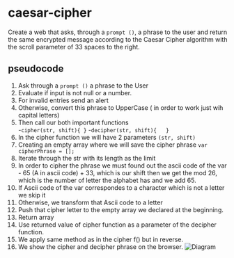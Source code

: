 # caesar-cipher

Create a web that asks, through a ```prompt ()```, a phrase to the user and return the same encrypted message according to the Caesar Cipher algorithm with the scroll parameter of 33 spaces to the right.

## pseudocode

1. Ask through a ```prompt ()``` a phrase to the User
2. Evaluate if input is not null or a number.
3. For invalid entries send an alert 
4. Otherwise, convert this phrase to UpperCase ( in order to work just wih capital letters)
5. Then call our both important functions  
	-```cipher(str, shift){	}```
	-```decipher(str, shift){	}```
6. In the cipher function we will have 2 parameters `(str, shift)` 
7. Creating an empty array where we will save the cipher phrase `var cipherPhrase = [];`
8. Iterate through the str with its length as the limit
9. In order to cipher the phrase we must found out the ascii code of the var - 65 (A in ascii code) + 33, which is our shift then we get the mod 26, which is the number of letter the alphabet has and we add 65.
10. If Ascii code of the var correspondes to a character which is not a letter we skip it
11. Otherwise, we transform that Ascii code to a letter
12. Push that cipher letter to the empty array we declared at the beginning.
13. Return array
14. Use returned value of cipher function as a parameter of the decipher function.
15. We apply same method as in the cipher f() but in reverse. 
16. We show the cipher and decipher phrase on the browser. 
![Diagram](http://E:\laboratoria\sprint1\final-project\caesar-cipher)


